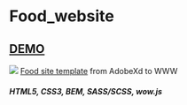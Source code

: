 # Food_website
## <a href="https://natalialachacz.github.io/Food_website/" target="_blank"><b>DEMO</b></a>
<a href="https://natalialachacz.github.io/Food_website/" target="_blank"><img src="https://www.xdguru.com/wp-content/uploads/2019/03/Adobe-XD-food-website-template-1014x487.jpg"></a>
<a href="https://www.behance.net/gallery/76265655/Food-Website-Xd-Free" target="_blank">Food site template</a> from AdobeXd to WWW

##### <i>HTML5, CSS3, BEM, SASS/SCSS, wow.js
